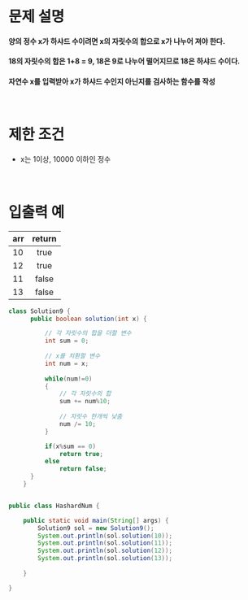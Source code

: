 # 문제 설명  
#### 양의 정수 x가 하샤드 수이려면 x의 자릿수의 합으로 x가 나누어 져야 한다. 
#### 18의 자릿수의 합은 1+8 = 9, 18은 9로 나누어 떨어지므로 18은 하샤드 수이다.
#### 자연수 x를 입력받아 x가 하샤드 수인지 아닌지를 검사하는 함수를 작성<br><br><br>
# 제한 조건  
####  
- x는 1이상, 10000 이하인 정수<br><br><br>
# 입출력 예
| arr | return |
---|:---:  
| 10 | true |
| 12 | true |
| 11 | false |
| 13 | false |  

```java
class Solution9 {
	  public boolean solution(int x) {

		  // 각 자릿수의 합을 더할 변수
		  int sum = 0;
		  
		  // x를 치환할 변수
		  int num = x;
		 
		  while(num!=0)
		  {
			  // 각 자릿수의 합
			  sum += num%10;
			  
			  // 자릿수 한개씩 낮춤
			  num /= 10;
		  }

		  if(x%sum == 0)
	          return true;
	      else
	          return false;
	  }
	}


public class HashardNum {

	public static void main(String[] args) {
		Solution9 sol = new Solution9();
		System.out.println(sol.solution(10));
		System.out.println(sol.solution(11));
		System.out.println(sol.solution(12));
		System.out.println(sol.solution(13));
		
	}

}

```
